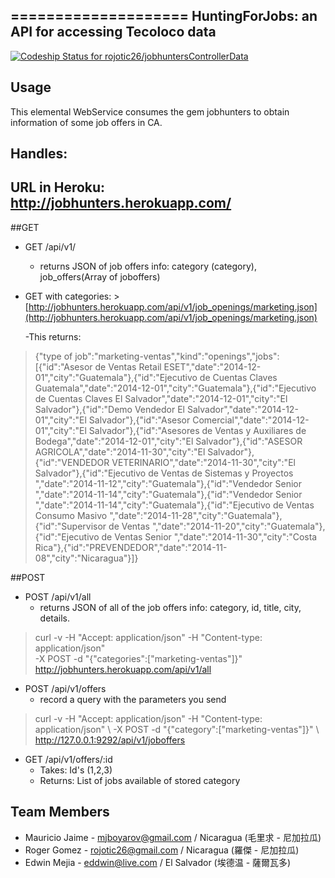====================
HuntingForJobs: an API for accessing Tecoloco data
---------------------
[ ![Codeship Status for rojotic26/jobhuntersControllerData](https://codeship.com/projects/7b2dce80-62a1-0132-93ea-4e545b297600/status?branch=master)](https://codeship.com/projects/52110)

## Usage

This elemental WebService consumes the gem jobhunters to obtain information of some job offers in CA.

## Handles:

## URL in Heroku: http://jobhunters.herokuapp.com/

##GET

- GET /api/v1/
	- returns JSON of job offers info: category (category), job_offers(Array of joboffers)

- GET with categories:
			>[http://jobhunters.herokuapp.com/api/v1/job_openings/marketing.json](http://jobhunters.herokuapp.com/api/v1/job_openings/marketing.json)

	-This returns:
>{"type of job":"marketing-ventas","kind":"openings","jobs":[{"id":"Asesor de Ventas Retail ESET","date":"2014-12-01","city":"Guatemala"},{"id":"Ejecutivo de Cuentas Claves Guatemala","date":"2014-12-01","city":"Guatemala"},{"id":"Ejecutivo de Cuentas Claves El Salvador","date":"2014-12-01","city":"El Salvador"},{"id":"Demo Vendedor El Salvador","date":"2014-12-01","city":"El Salvador"},{"id":"Asesor Comercial","date":"2014-12-01","city":"El Salvador"},{"id":"Asesores de Ventas y Auxiliares de Bodega","date":"2014-12-01","city":"El Salvador"},{"id":"ASESOR AGRICOLA","date":"2014-11-30","city":"El Salvador"},{"id":"VENDEDOR VETERINARIO","date":"2014-11-30","city":"El Salvador"},{"id":"Ejecutivo de Ventas de Sistemas y Proyectos ","date":"2014-11-12","city":"Guatemala"},{"id":"Vendedor Senior ","date":"2014-11-14","city":"Guatemala"},{"id":"Vendedor Senior ","date":"2014-11-14","city":"Guatemala"},{"id":"Ejecutivo de Ventas Consumo Masivo ","date":"2014-11-28","city":"Guatemala"},{"id":"Supervisor de Ventas ","date":"2014-11-20","city":"Guatemala"},{"id":"Ejecutivo de Ventas Senior ","date":"2014-11-30","city":"Costa Rica"},{"id":"PREVENDEDOR","date":"2014-11-08","city":"Nicaragua"}]}

##POST

- POST /api/v1/all
	- returns JSON of all of the job offers info: category, id, title, city, details.
>	curl -v -H "Accept: application/json" -H "Content-type: application/json" \
>	-X POST -d "{\"categories\":[\"marketing-ventas\"]}" \
>	http://jobhunters.herokuapp.com/api/v1/all

- POST /api/v1/offers
	- record a query with the parameters you send
> curl -v -H "Accept: application/json" -H "Content-type: application/json" \      -X POST -d "{\"category\":[\"marketing-ventas\"]}" \      http://127.0.0.1:9292/api/v1/joboffers

- GET /api/v1/offers/:id
	- Takes: Id's (1,2,3)
	- Returns: List of jobs available of stored category

## Team Members

- Mauricio Jaime - mjboyarov@gmail.com / Nicaragua (毛里求 - 尼加拉瓜)
- Roger Gomez - rojotic26@gmail.com / Nicaragua (羅傑 - 尼加拉瓜)
- Edwin Mejia - eddwin@live.com / El Salvador (埃德温 - 薩爾瓦多)

